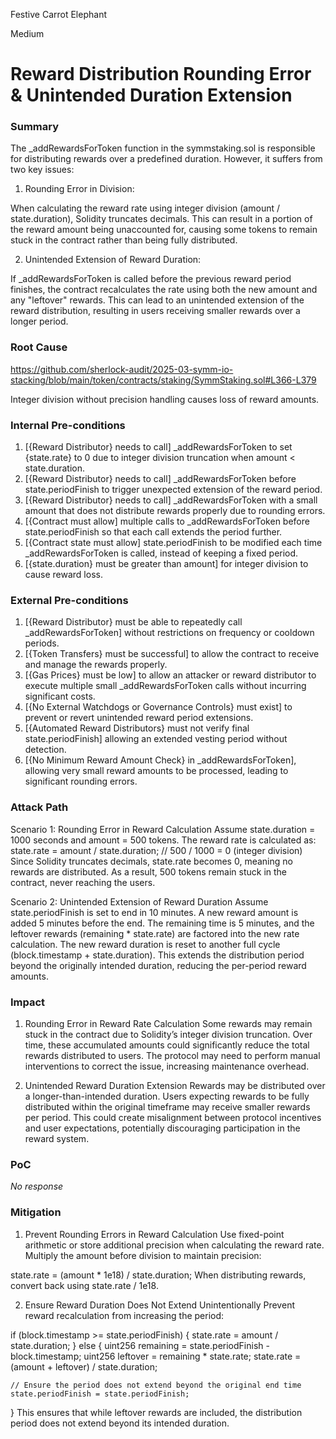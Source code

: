 Festive Carrot Elephant

Medium

# Reward Distribution Rounding Error & Unintended Duration Extension

### Summary

The _addRewardsForToken function in the symmstaking.sol is responsible for distributing rewards over a predefined duration. However, it suffers from two key issues:

1. Rounding Error in Division:

When calculating the reward rate using integer division (amount / state.duration), Solidity truncates decimals. This can result in a portion of the reward amount being unaccounted for, causing some tokens to remain stuck in the contract rather than being fully distributed.

2. Unintended Extension of Reward Duration:

If _addRewardsForToken is called before the previous reward period finishes, the contract recalculates the rate using both the new amount and any "leftover" rewards. This can lead to an unintended extension of the reward distribution, resulting in users receiving smaller rewards over a longer period.

### Root Cause

https://github.com/sherlock-audit/2025-03-symm-io-stacking/blob/main/token/contracts/staking/SymmStaking.sol#L366-L379

Integer division without precision handling causes loss of reward amounts.

### Internal Pre-conditions

1. [{Reward Distributor} needs to call] _addRewardsForToken to set {state.rate} to 0 due to integer division truncation when amount < state.duration.
2. [{Reward Distributor} needs to call] _addRewardsForToken before state.periodFinish to trigger unexpected extension of the reward period.
3. [{Reward Distributor} needs to call] _addRewardsForToken with a small amount that does not distribute rewards properly due to rounding errors.
4. [{Contract must allow] multiple calls to _addRewardsForToken before state.periodFinish so that each call extends the period further.
5. [{Contract state must allow] state.periodFinish to be modified each time _addRewardsForToken is called, instead of keeping a fixed period.
6. [{state.duration} must be greater than amount] for integer division to cause reward loss.

### External Pre-conditions

1. [{Reward Distributor} must be able to repeatedly call _addRewardsForToken] without restrictions on frequency or cooldown periods.
2. [{Token Transfers} must be successful] to allow the contract to receive and manage the rewards properly.
3. [{Gas Prices} must be low] to allow an attacker or reward distributor to execute multiple small _addRewardsForToken calls without incurring significant costs.
4. [{No External Watchdogs or Governance Controls} must exist] to prevent or revert unintended reward period extensions.
5. [{Automated Reward Distributors} must not verify final state.periodFinish] allowing an extended vesting period without detection.
6. [{No Minimum Reward Amount Check} in _addRewardsForToken], allowing very small reward amounts to be processed, leading to significant rounding errors.

### Attack Path

Scenario 1: Rounding Error in Reward Calculation
Assume state.duration = 1000 seconds and amount = 500 tokens.
The reward rate is calculated as:
state.rate = amount / state.duration; // 500 / 1000 = 0 (integer division)
Since Solidity truncates decimals, state.rate becomes 0, meaning no rewards are distributed.
As a result, 500 tokens remain stuck in the contract, never reaching the users.

Scenario 2: Unintended Extension of Reward Duration
Assume state.periodFinish is set to end in 10 minutes.
A new reward amount is added 5 minutes before the end.
The remaining time is 5 minutes, and the leftover rewards (remaining * state.rate) are factored into the new rate calculation.
The new reward duration is reset to another full cycle (block.timestamp + state.duration).
This extends the distribution period beyond the originally intended duration, reducing the per-period reward amounts.


### Impact

1. Rounding Error in Reward Rate Calculation
Some rewards may remain stuck in the contract due to Solidity’s integer division truncation.
Over time, these accumulated amounts could significantly reduce the total rewards distributed to users.
The protocol may need to perform manual interventions to correct the issue, increasing maintenance overhead.

2. Unintended Reward Duration Extension
Rewards may be distributed over a longer-than-intended duration.
Users expecting rewards to be fully distributed within the original timeframe may receive smaller rewards per period.
This could create misalignment between protocol incentives and user expectations, potentially discouraging participation in the reward system.

### PoC

_No response_

### Mitigation

1. Prevent Rounding Errors in Reward Calculation
Use fixed-point arithmetic or store additional precision when calculating the reward rate.
Multiply the amount before division to maintain precision:

state.rate = (amount * 1e18) / state.duration;
When distributing rewards, convert back using state.rate / 1e18.

2. Ensure Reward Duration Does Not Extend Unintentionally
Prevent reward recalculation from increasing the period:

if (block.timestamp >= state.periodFinish) {
    state.rate = amount / state.duration;
} else {
    uint256 remaining = state.periodFinish - block.timestamp;
    uint256 leftover = remaining * state.rate;
    state.rate = (amount + leftover) / state.duration;

    // Ensure the period does not extend beyond the original end time
    state.periodFinish = state.periodFinish;
}
This ensures that while leftover rewards are included, the distribution period does not extend beyond its intended duration.